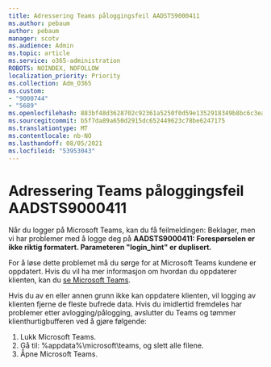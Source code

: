 ```yaml
---
title: Adressering Teams påloggingsfeil AADSTS9000411
ms.author: pebaum
author: pebaum
manager: scotv
ms.audience: Admin
ms.topic: article
ms.service: o365-administration
ROBOTS: NOINDEX, NOFOLLOW
localization_priority: Priority
ms.collection: Adm_O365
ms.custom:
- "9000744"
- "5689"
ms.openlocfilehash: 883bf48d3628702c92361a5250f0d59e1352918349b8bc6c3eae5a948b72fc57
ms.sourcegitcommit: b5f7da89a650d2915dc652449623c78be6247175
ms.translationtype: MT
ms.contentlocale: nb-NO
ms.lasthandoff: 08/05/2021
ms.locfileid: "53953043"
---
```

# <a name="addressing-teams-sign-in-error-aadsts9000411"></a>Adressering Teams påloggingsfeil AADSTS9000411

Når du logger på Microsoft Teams, kan du få feilmeldingen: Beklager, men vi har problemer med å logge deg på **AADSTS9000411: Forespørselen er ikke riktig formatert. Parameteren "login_hint" er duplisert.**

For å løse dette problemet må du sørge for at Microsoft Teams kundene er oppdatert. Hvis du vil ha mer informasjon om hvordan du oppdaterer klienten, kan du [se Microsoft Teams](https://support.office.com/article/Update-Microsoft-Teams-535a8e4b-45f0-4f6c-8b3d-91bca7a51db1).

Hvis du av en eller annen grunn ikke kan oppdatere klienten, vil logging av klienten fjerne de fleste bufrede data. Hvis du imidlertid fremdeles har problemer etter avlogging/pålogging, avslutter du Teams og tømmer klienthurtigbufferen ved å gjøre følgende:
1. Lukk Microsoft Teams.
2. Gå til: %appdata%\microsoft\teams, og slett alle filene.
3. Åpne Microsoft Teams.
